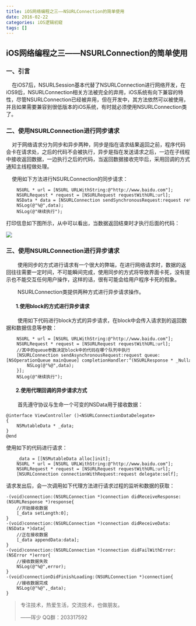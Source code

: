```yaml
---
title: iOS网络编程之三——NSURLConnection的简单使用
date: 2016-02-22
categories: iOS逻辑初窥
tags: []
---
```

## iOS网络编程之三——NSURLConnection的简单使用

### 一、引言

    在iOS7后，NSURLSession基本代替了NSURLConnection进行网络开发，在iOS9后，NSURLConnection相关方法被完全的弃用，iOS系统有向下兼容的特性，尽管NSURLConnection已经被弃用，但在开发中，其方法依然可以被使用，并且如果需要兼容到很低版本的iOS系统，有时就必须使用NSURLConnection类了。

### 二、使用NSURLConnection进行同步请求

    对于网络请求分为同步和异步两种，同步是指在请求结果返回之前，程序代码会卡在请求处，之后的代码不会被执行，异步是指在发送请求之后，一边在子线程中接收返回数据，一边执行之后的代码，当返回数据接收完毕后，采用回调的方式通知主线程做处理。

    使用如下方法进行NSURLConnection的同步请求：

```
    NSURL * url = [NSURL URLWithString:@"http://www.baidu.com"];
    NSURLRequest * request = [NSURLRequest requestWithURL:url];
    NSData * data = [NSURLConnection sendSynchronousRequest:request returningResponse:nil error:nil];
    NSLog(@"%@",data);
    NSLog(@"继续执行");
```

打印信息如下图所示，从中可以看出，当数据返回结束时才执行后面的代码：

![](http://static.oschina.net/uploads/space/2016/0222/173912_xvgl_2340880.png)

### 三、使用NSURLConnection进行异步请求

        使用同步的方式进行请求有一个很大的弊端，在进行网络请求时，数据的返回往往需要一定时间，不可能瞬间完成，使用同步的方式将导致界面卡死，没有提示也不能交互任何用户操作，这样的话，很有可能会给用户程序卡死的假象。

        NSURLConnection类提供两种方式进行异步请求操作。

####         1.使用block的方式进行异步请求

        使用如下代码进行block方式的异步请求，在block中会传入请求到的返回数据和数据信息等参数：

```
    NSURL * url = [NSURL URLWithString:@"http://www.baidu.com"];
    NSURLRequest * request = [NSURLRequest requestWithURL:url];
    //其中的queue参数决定block中的代码在哪个队列中执行
    [NSURLConnection sendAsynchronousRequest:request queue:[NSOperationQueue mainQueue] completionHandler:^(NSURLResponse * _Nullable response, NSData * _Nullable data, NSError * _Nullable connectionError) {
        NSLog(@"%@",data);
    }];
    NSLog(@"继续执行");
```

####         2.使用代理回调的异步请求方式

        首先遵守协议与生命一个可变的NSData用于接收数据：

```
@interface ViewController ()<NSURLConnectionDataDelegate>
{
    NSMutableData * _data;
}
@end
```

使用如下的代码进行请求：

```
    _data = [[NSMutableData alloc]init];
    NSURL * url = [NSURL URLWithString:@"http://www.baidu.com"];
    NSURLRequest * request = [NSURLRequest requestWithURL:url];
    [NSURLConnection connectionWithRequest:request delegate:self];
```

请求发出后，会一次调用如下代理方法进行请求过程的监听和数据的获取：

```
-(void)connection:(NSURLConnection *)connection didReceiveResponse:(NSURLResponse *)response{
    //开始接收数据
    [_data setLength:0];
}
-(void)connection:(NSURLConnection *)connection didReceiveData:(NSData *)data{
    //正在接收数据
    [_data appendData:data];
}
-(void)connection:(NSURLConnection *)connection didFailWithError:(NSError *)error{
    //接收数据失败
    NSLog(@"%@",error);
}
-(void)connectionDidFinishLoading:(NSURLConnection *)connection{
    //接收数据完成
    NSLog(@"%@",_data);
}
```

> 专注技术，热爱生活，交流技术，也做朋友。
> 
> ——珲少 QQ群：203317592

